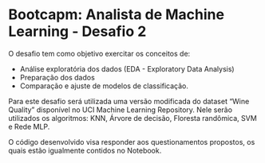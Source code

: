 # Bootcapm: Analista de Machine Learning - Desafio 2

O desafio tem como objetivo exercitar os conceitos de:
* Análise exploratória dos dados (EDA - Exploratory Data Analysis)
* Preparação dos dados
* Comparação e ajuste de modelos de classificação.

Para este desafio será utilizada uma versão modificada do dataset “Wine Quality” disponível no UCI Machine Learning Repository. Nele serão utilizados os algoritmos: KNN, Árvore de decisão, Floresta randômica, SVM e Rede MLP. 

O código desenvolvido visa responder aos questionamentos propostos, os quais estão igualmente contidos no Notebook.
